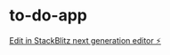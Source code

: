 # to-do-app

[Edit in StackBlitz next generation editor ⚡️](https://stackblitz.com/~/github.com/kehhhh/to-do-app)